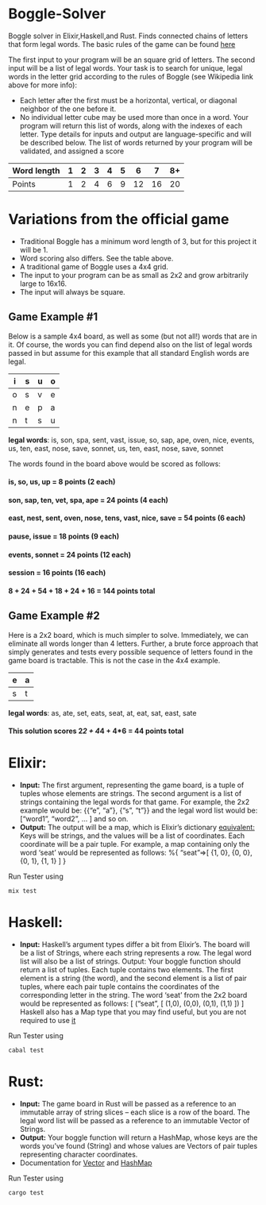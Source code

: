 # Boggle-Solver
Boggle solver in Elixir,Haskell,and Rust. 
Finds connected chains of letters that form legal words. The basic rules of the game can be found [here](https://en.wikipedia.org/wiki/Boggle)

The first input to your program will be an square grid of letters. The second input will be a list
of legal words. Your task is to search for unique, legal words in the letter grid according to
the rules of Boggle (see Wikipedia link above for more info):
- Each letter after the first must be a horizontal, vertical, or diagonal neighbor of the one
before it.
- No individual letter cube may be used more than once in a word.
Your program will return this list of words, along with the indexes of each letter. Type
details for inputs and output are language-specific and will be described below. The list of
words returned by your program will be validated, and assigned a score

| Word length | 1| 2 | 3 | 4| 5 | 6| 7 | 8+ |
|----------|----------|----------|----------|----------|----------|----------|----------|----------|
| Points | 1 | 2 | 4 | 6 | 9 | 12 | 16 | 20 |


# Variations from the official game
- Traditional Boggle has a minimum word length of 3, but for this project it will be 1.
- Word scoring also differs. See the table above.
- A traditional game of Boggle uses a 4x4 grid.
- The input to your program can be as small as 2x2 and grow arbitrarily large to 16x16.
- The input will always be square.

## Game Example #1
Below is a sample 4x4 board, as well as some (but not all!) words that are in it. Of course,
the words you can find depend also on the list of legal words passed in but assume for this
example that all standard English words are legal.

| i | s| u | o |
|----------|----------|----------|----------|
|o	|s|	v|	e|
|n|	e	|p|	a|
|n|	t	|s|	u|

**legal words**: is, son, spa, sent, vast, issue, so, sap, ape, oven, nice, events, us, ten, east, nose, save, sonnet, us, ten, east, nose, save, sonnet

The words found in the board above would be scored as follows:
#### is, so, us, up = 8 points (2 each)
#### son, sap, ten, vet, spa, ape = 24 points (4 each)
#### east, nest, sent, oven, nose, tens, vast, nice, save = 54 points (6 each)
#### pause, issue = 18 points (9 each)
#### events, sonnet = 24 points (12 each)
#### session = 16 points (16 each)
#### 8 + 24 + 54 + 18 + 24 + 16 = 144 points total


## Game Example #2
Here is a 2x2 board, which is much simpler to solve. Immediately, we can eliminate all
words longer than 4 letters. Further, a brute force approach that simply generates and tests
every possible sequence of letters found in the game board is tractable. This is not the case
in the 4x4 example.

| e | a|
|----------|----------|
|s	|t|

**legal words**: as, ate, set, eats, seat, at, eat, sat, east, sate
#### This solution scores 2*2 + 4*4 + 4*6 = 44 points total

# Elixir:
- **Input:** The first argument, representing the game board, is a tuple of tuples whose elements
are strings. The second argument is a list of strings containing the legal words for that game.
For example, the 2x2 example would be: {{“e”, “a”}, {“s”, “t”}} and the legal
word list would be: [“word1”, “word2”, ... ] and so on.
- **Output:** The output will be a map, which is Elixir’s dictionary [equivalent:](https://hexdocs.pm/elixir/1.12/Map.html)
Keys will be strings, and the values will be a list of coordinates. Each coordinate will be a
pair tuple. For example, a map containing only the word ‘seat’ would be represented as
follows: %{ “seat”=>[ {1, 0}, {0, 0}, {0, 1}, {1, 1} ] }

Run Tester using 
```
mix test
```
# Haskell:
- **Input:** Haskell’s argument types differ a bit from Elixir’s. The board will be a list of Strings,
where each string represents a row. The legal word list will also be a list of strings.
Output: Your boggle function should return a list of tuples. Each tuple contains two
elements. The first element is a string (the word), and the second element is a list of pair
tuples, where each pair tuple contains the coordinates of the corresponding letter in the
string. The word ‘seat’ from the 2x2 board would be represented as follows:
[ (“seat”, [ (1,0), (0,0), (0,1), (1,1) ]) ]
Haskell also has a Map type that you may find useful, but you are not required to use [it](https://hackage.haskell.org/package/containers-0.4.0.0/docs/Data-Map.html)

Run Tester using 
```
cabal test
```

# Rust:
- **Input:** The game board in Rust will be passed as a reference to an immutable array of string
slices – each slice is a row of the board. The legal word list will be passed as a reference to
an immutable Vector of Strings.
- **Output:** Your boggle function will return a HashMap, whose keys are the words you’ve
found (String) and whose values are Vectors of pair tuples representing character
coordinates.
- Documentation for [Vector](https://doc.rust-lang.org/std/vec/struct.Vec.html) and [HashMap](https://doc.rust-lang.org/std/collections/struct.HashMap.html)


Run Tester using 
```
cargo test
```







